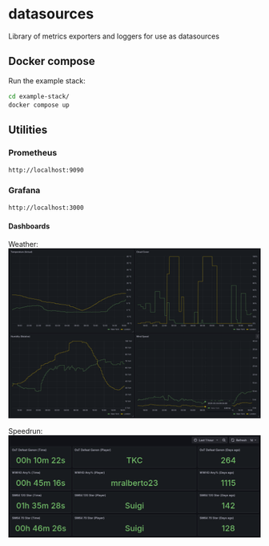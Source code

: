 # datasources

Library of metrics exporters and loggers for use as datasources


## Docker compose

Run the example stack:
```bash
cd example-stack/
docker compose up
```

## Utilities

### Prometheus
```
http://localhost:9090
```

### Grafana
```bash
http://localhost:3000
```

#### Dashboards

Weather:
![Screenshot](dashboard_weather.png?raw=true "Screenshot of 'Weather' dashboard")

Speedrun:
![Screenshot](dashboard_speedrun.png?raw=true "Screenshot of 'Speedrun' dashboard")
